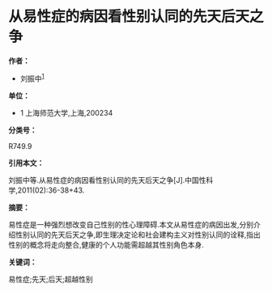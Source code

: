 # 从易性症的病因看性别认同的先天后天之争

**作者：**

- 刘振中<sup>[1](#authorNo_1)</sup>

**单位：**

- 1 上海师范大学,上海,200234

**分类号：**

R749.9

**引用本文：**

刘振中等.从易性症的病因看性别认同的先天后天之争\[J\].中国性科学,2011(02):36-38+43.

**摘要：**

易性症是一种强烈想改变自己性别的性心理障碍.本文从易性症的病因出发,分别介绍性别认同的先天后天之争,即生理决定论和社会建构主义对性别认同的诠释,指出性别的概念将走向整合,健康的个人功能需超越其性别角色本身.

**关键词：**

易性症;先天;后天;超越性别
